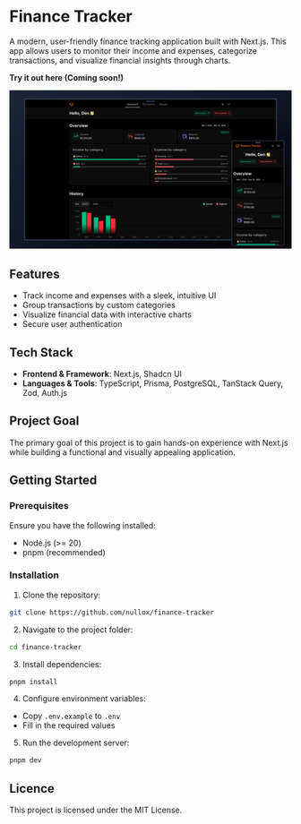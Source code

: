 # Finance Tracker

A modern, user-friendly finance tracking application built with Next.js. This app allows users to monitor their income and expenses, categorize transactions, and visualize financial insights through charts.

**Try it out here (Coming soon!)**

[![App Preview](screenshots/preview.png)](screenshots/preview.png)

## Features

- Track income and expenses with a sleek, intuitive UI
- Group transactions by custom categories
- Visualize financial data with interactive charts
- Secure user authentication

## Tech Stack

- **Frontend & Framework**: Next.js, Shadcn UI
- **Languages & Tools**: TypeScript, Prisma, PostgreSQL, TanStack Query, Zod, Auth.js

## Project Goal

The primary goal of this project is to gain hands-on experience with Next.js while building a functional and visually appealing application.

## Getting Started

### Prerequisites
Ensure you have the following installed:
- Node.js (>= 20)
- pnpm (recommended)

### Installation

1. Clone the repository:
```bash
git clone https://github.com/nullox/finance-tracker
```

2. Navigate to the project folder:
```bash
cd finance-tracker
```

3. Install dependencies:
```bash
pnpm install
```

4. Configure environment variables:
- Copy `.env.example` to `.env`
- Fill in the required values

5. Run the development server:
```bash
pnpm dev
```

## Licence

This project is licensed under the MIT License.
